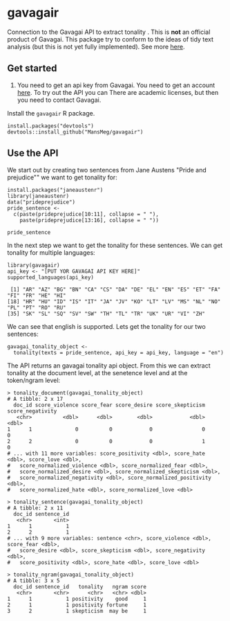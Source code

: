 # gavagair
Connection to the Gavagai API to extract tonality . This is **not** an official product of Gavagai. This package try to conform to the ideas of tidy text analysis (but this is not yet fully implemented). See more [here](https://cran.r-project.org/web/packages/tidytext/vignettes/tidytext.html).

## Get started
1. You need to get an api key from Gavagai. You need to get an account [here](https://developer.gavagai.se). To try out the API you can 
There are academic licenses, but then you need to contact Gavagai.

Install the ```gavagair``` R package.
```
install.packages("devtools")
devtools::install_github("MansMeg/gavagair")
```

## Use the API

We start out by creating two sentences from Jane Austens "Pride and prejudice"" we want to get tonality for:

```
install.packages("janeaustenr")
library(janeaustenr)
data("prideprejudice")
pride_sentence <- 
  c(paste(prideprejudice[10:11], collapse = " "),
    paste(prideprejudice[13:16], collapse = " "))

pride_sentence
```

In the next step we want to get the tonality for these sentences. We can get tonality for multiple languages:

```
library(gavagair)
api_key <- "[PUT YOR GAVAGAI API KEY HERE]"
supported_languages(api_key)

 [1] "AR" "AZ" "BG" "BN" "CA" "CS" "DA" "DE" "EL" "EN" "ES" "ET" "FA" "FI" "FR" "HE" "HI"
[18] "HR" "HU" "ID" "IS" "IT" "JA" "JV" "KO" "LT" "LV" "MS" "NL" "NO" "PL" "PT" "RO" "RU"
[35] "SK" "SL" "SQ" "SV" "SW" "TH" "TL" "TR" "UK" "UR" "VI" "ZH"
```

We can see that english is supported. Lets get the tonality for our two sentences:

```
gavagai_tonality_object <- 
  tonality(texts = pride_sentence, api_key = api_key, language = "en")
```

The API returns an gavagai tonality api object. From this we can extract tonality at the document level, at the senetence level and at the token/ngram level:

```
> tonality_document(gavagai_tonality_object)
# A tibble: 2 x 17
  doc_id score_violence score_fear score_desire score_skepticism score_negativity
   <chr>          <dbl>      <dbl>        <dbl>            <dbl>            <dbl>
1      1              0          0            0                0                0
2      2              0          0            0                1                0
# ... with 11 more variables: score_positivity <dbl>, score_hate <dbl>, score_love <dbl>,
#   score_normalized_violence <dbl>, score_normalized_fear <dbl>,
#   score_normalized_desire <dbl>, score_normalized_skepticism <dbl>,
#   score_normalized_negativity <dbl>, score_normalized_positivity <dbl>,
#   score_normalized_hate <dbl>, score_normalized_love <dbl>
```

```
> tonality_sentence(gavagai_tonality_object)
# A tibble: 2 x 11
  doc_id sentence_id
   <chr>       <int>
1      1           1
2      2           1
# ... with 9 more variables: sentence <chr>, score_violence <dbl>, score_fear <dbl>,
#   score_desire <dbl>, score_skepticism <dbl>, score_negativity <dbl>,
#   score_positivity <dbl>, score_hate <dbl>, score_love <dbl>
```

```
> tonality_ngram(gavagai_tonality_object)
# A tibble: 3 x 5
  doc_id sentence_id   tonality   ngram score
   <chr>       <chr>      <chr>   <chr> <dbl>
1      1           1 positivity    good     1
2      1           1 positivity fortune     1
3      2           1 skepticism  may be     1
```
